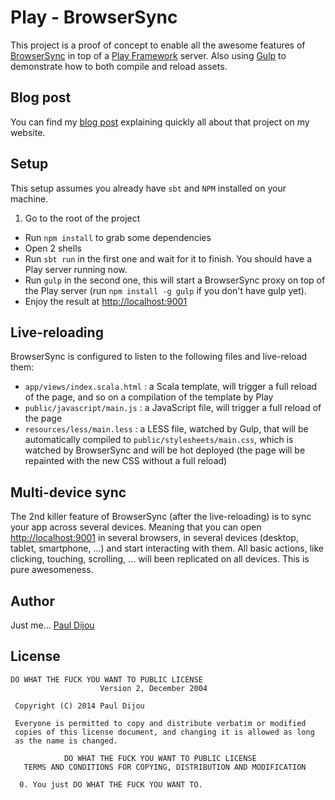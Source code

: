 # Play - BrowserSync

This project is a proof of concept to enable all the awesome features of [BrowserSync](http://www.browsersync.io/) in top of a [Play Framework](www.playframework.com) server. Also using [Gulp](http://gulpjs.com/) to demonstrate how to both compile and reload assets.

## Blog post

You can find my [blog post](http://pauldijou.fr/blog/2014/08/05/browser-sync-play-framework/) explaining quickly all about that project on my website.

## Setup

This setup assumes you already have `sbt` and `NPM` installed on your machine.

1. Go to the root of the project
* Run `npm install` to grab some dependencies
* Open 2 shells
* Run `sbt run` in the first one and wait for it to finish. You should have a Play server running now.
* Run `gulp` in the second one, this will start a BrowserSync proxy on top of the Play server (run `npm install -g gulp` if you don't have gulp yet).
* Enjoy the result at [http://localhost:9001](http://localhost:9001)

## Live-reloading

BrowserSync is configured to listen to the following files and live-reload them:

* `app/views/index.scala.html` : a Scala template, will trigger a full reload of the page, and so on a compilation of the template by Play
* `public/javascript/main.js` : a JavaScript file, will trigger a full reload of the page
* `resources/less/main.less` : a LESS file, watched by Gulp, that will be automatically compiled to  `public/stylesheets/main.css`, which is watched by BrowserSync and will be hot deployed (the page will be repainted with the new CSS without a full reload)

## Multi-device sync

The 2nd killer feature of BrowserSync (after the live-reloading) is to sync your app across several devices. Meaning that you can open [http://localhost:9001](http://localhost:9001) in several browsers, in several devices (desktop, tablet, smartphone, ...) and start interacting with them. All basic actions, like clicking, touching, scrolling, ... will been replicated on all devices. This is pure awesomeness.

## Author

Just me... [Paul Dijou](http://pauldijou.fr)

## License

~~~
DO WHAT THE FUCK YOU WANT TO PUBLIC LICENSE
                    Version 2, December 2004

 Copyright (C) 2014 Paul Dijou

 Everyone is permitted to copy and distribute verbatim or modified
 copies of this license document, and changing it is allowed as long
 as the name is changed.

            DO WHAT THE FUCK YOU WANT TO PUBLIC LICENSE
   TERMS AND CONDITIONS FOR COPYING, DISTRIBUTION AND MODIFICATION

  0. You just DO WHAT THE FUCK YOU WANT TO.
~~~

